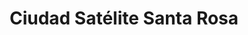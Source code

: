 ---
title: Ciudad Satélite Santa Rosa
url: /ciudad-satelite-santa-rosa/
latitude: -12.018
longitude: -77.101
---